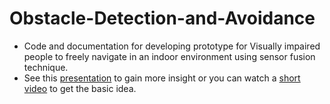 # Obstacle-Detection-and-Avoidance
- Code and documentation for developing prototype for Visually impaired people to freely navigate in an indoor environment using sensor fusion technique.
- See this [presentation](https://docs.google.com/presentation/d/1dArGOwkwjbFmC7C1v-Tl8wGTsv3cLly97v09jK4xTR8/edit?usp=sharing) to gain more insight or you can watch a [short video](https://www.youtube.com/watch?v=tPl1dfR31D4) to get the basic idea. 
